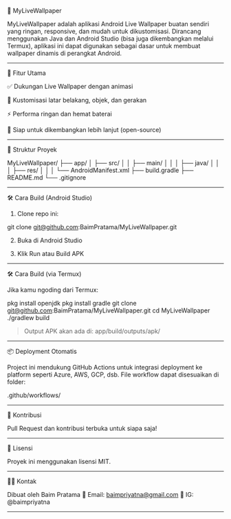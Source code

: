 📱 MyLiveWallpaper

MyLiveWallpaper adalah aplikasi Android Live Wallpaper buatan sendiri yang ringan, responsive, dan mudah untuk dikustomisasi. Dirancang menggunakan Java dan Android Studio (bisa juga dikembangkan melalui Termux), aplikasi ini dapat digunakan sebagai dasar untuk membuat wallpaper dinamis di perangkat Android.


---

🎯 Fitur Utama

✅ Dukungan Live Wallpaper dengan animasi

🎨 Kustomisasi latar belakang, objek, dan gerakan

⚡ Performa ringan dan hemat baterai

🧩 Siap untuk dikembangkan lebih lanjut (open-source)



---

📁 Struktur Proyek

MyLiveWallpaper/
├── app/
│   ├── src/
│   │   ├── main/
│   │   │   ├── java/
│   │   │   ├── res/
│   │   │   └── AndroidManifest.xml
├── build.gradle
├── README.md
└── .gitignore


---

🛠️ Cara Build (Android Studio)

1. Clone repo ini:

git clone git@github.com:BaimPratama/MyLiveWallpaper.git


2. Buka di Android Studio


3. Klik Run atau Build APK




---

🛠️ Cara Build (via Termux)

Jika kamu ngoding dari Termux:

pkg install openjdk
pkg install gradle
git clone git@github.com:BaimPratama/MyLiveWallpaper.git
cd MyLiveWallpaper
./gradlew build

> Output APK akan ada di: app/build/outputs/apk/




---

📦 Deployment Otomatis

Project ini mendukung GitHub Actions untuk integrasi deployment ke platform seperti Azure, AWS, GCP, dsb.
File workflow dapat disesuaikan di folder:

.github/workflows/


---

🤝 Kontribusi

Pull Request dan kontribusi terbuka untuk siapa saja!


---

📄 Lisensi

Proyek ini menggunakan lisensi MIT.


---

🙋‍♂️ Kontak

Dibuat oleh Baim Pratama
📧 Email: baimpriyatna@gmail.com
📱 IG: @baimpriyatna


---
